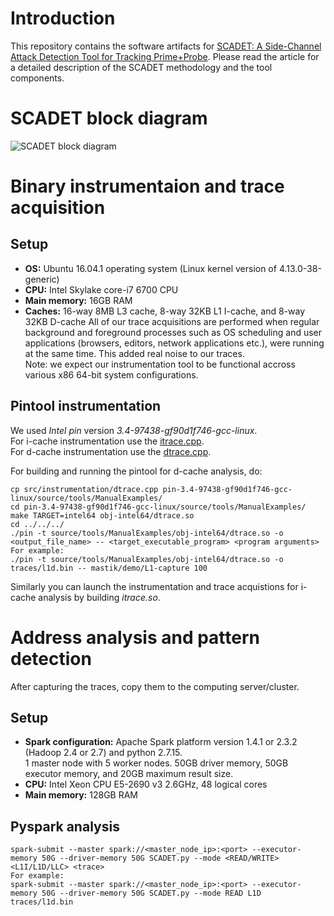 # Introduction

This repository contains the software artifacts for [SCADET: A Side-Channel Attack Detection Tool for Tracking Prime+Probe](https://dl.acm.org/citation.cfm?id=3240844). Please read the article for a detailed description of the SCADET methodology and the tool components.

# SCADET block diagram
![SCADET block diagram](https://github.com/sabbaghm/SCADET/blob/master/figures/SCADET_BD.png)
# Binary instrumentaion and trace acquisition
## Setup
* **OS:** Ubuntu 16.04.1 operating system (Linux kernel version of 4.13.0-38-generic)
* **CPU:** Intel Skylake core-i7 6700 CPU
* **Main memory:** 16GB RAM
* **Caches:** 16-way 8MB L3 cache, 8-way 32KB L1 I-cache, and 8-way 32KB D-cache
All of our trace acquisitions are performed when regular background and foreground processes such as OS scheduling and user applications (browsers, editors, network applications etc.), were running at the same time. This added real noise to our traces.<br /> 
Note: we expect our instrumentation tool to be functional accross various x86 64-bit system configurations.
## Pintool instrumentation
We used *Intel pin* version *3.4-97438-gf90d1f746-gcc-linux*.<br /> 
For i-cache instrumentation use the [itrace.cpp](https://github.com/sabbaghm/SCADET/blob/master/src/instrumentation/itrace.cpp).<br /> 
For d-cache instrumentation use the [dtrace.cpp](https://github.com/sabbaghm/SCADET/blob/master/src/instrumentation/dtrace.cpp).<br /> 

For building and running the pintool for d-cache analysis, do:
```shell
cp src/instrumentation/dtrace.cpp pin-3.4-97438-gf90d1f746-gcc-linux/source/tools/ManualExamples/
cd pin-3.4-97438-gf90d1f746-gcc-linux/source/tools/ManualExamples/
make TARGET=intel64 obj-intel64/dtrace.so
cd ../../../
./pin -t source/tools/ManualExamples/obj-intel64/dtrace.so -o <output_file_name> -- <target_executable_program> <program arguments>
For example:
./pin -t source/tools/ManualExamples/obj-intel64/dtrace.so -o traces/l1d.bin -- mastik/demo/L1-capture 100
```

Similarly you can launch the instrumentation and trace acquistions for i-cache analysis by building *itrace.so*.

# Address analysis and pattern detection
After capturing the traces, copy them to the computing server/cluster.
## Setup
* **Spark configuration:** 
Apache Spark platform version 1.4.1 or 2.3.2 (Hadoop 2.4 or 2.7) and python 2.7.15.<br /> 
1 master node with 5 worker nodes. 50GB driver memory, 50GB executor memory, and 20GB maximum result size.
* **CPU:** Intel Xeon CPU E5-2690 v3 2.6GHz, 48 logical cores
* **Main memory:** 128GB RAM
## Pyspark analysis
```shell
spark-submit --master spark://<master_node_ip>:<port> --executor-memory 50G --driver-memory 50G SCADET.py --mode <READ/WRITE> <L1I/L1D/LLC> <trace>
For example:
spark-submit --master spark://<master_node_ip>:<port> --executor-memory 50G --driver-memory 50G SCADET.py --mode READ L1D traces/l1d.bin
```
